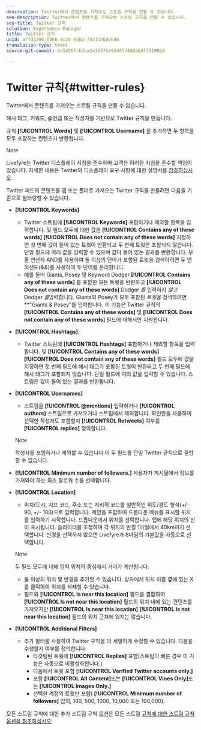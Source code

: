 ```yaml
---
description: Twitter에서 콘텐츠를 가져오는 스트림 규칙을 만들 수 있습니다.
seo-description: Twitter에서 콘텐츠를 가져오는 스트림 규칙을 만들 수 있습니다.
seo-title: Twitter 규칙
solution: Experience Manager
title: Twitter 규칙
uuid: a7fd2398-fd6b-4c24-92b2-7471176d7648
translation-type: tm+mt
source-git-commit: 0c5420fcb3ba2e12375e92d4574d0a6dff310869

---
```



# Twitter 규칙{#twitter-rules}

Twitter에서 콘텐츠를 가져오는 스트림 규칙을 만들 수 있습니다.

해시 태그, 키워드, @언급 또는 작성자를 기반으로 Twitter 규칙을 만듭니다.

규칙 **[!UICONTROL Words]** 및 **[!UICONTROL Username]** 을 추가하면 두 항목을 모두 포함하는 컨텐츠가 반환됩니다.

>[!NOTE]
>
>Livefyre는 Twitter 디스플레이 지침을 준수하며 고객은 이러한 지침을 준수할 책임이 있습니다. 자세한 내용은 Twitter의 디스플레이 요구 사항에 대한 설명서를 [참조하십시오](https://dev.twitter.com/terms/display-requirements).

Twitter 피드의 콘텐츠를 앱 또는 폴더로 가져오는 Twitter 규칙을 만들려면 다음을 기준으로 필터링할 수 있습니다.

* **[!UICONTROL Keywords]**
   * Twitter 스트림에 **[!UICONTROL Keywords]** 포함하거나 제외할 항목을 입력합니다. 및 필드 모두에 대한 값을 **[!UICONTROL Contains any of these words]** **[!UICONTROL Does not contain any of these words]** 지정하면 첫 번째 값이 들어 있는 트윗이 반환되고 두 번째 트윗은 포함되지 않습니다. 단일 필드에 여러 값을 입력할 수 있으며 값이 들어 있는 결과를 반환합니다. 부울 연산자 AND를 사용하여 둘 이상의 단어가 포함된 트윗을 검색하려면 두 앰퍼샌드(*&amp;&amp;*)를 사용하여 두 단어를 분리합니다.
   * 예를 들어 Giants, Posey 및 Keyword Dodger **[!UICONTROL Contains any of these words]** 를 포함한 모든 트윗을 반환하고 **[!UICONTROL Does not contain any of these words]** Dodger *를* 입력하지 *않고* Dodger *를*입력합니다.
Giants와 Posey가 모두 포함된 *트윗을* 검색하려면 **"Giants &amp; Posey"를 입력합니다. 이 기능은 Twitter 규칙의 **[!UICONTROL Contains any of these words]** 및 **[!UICONTROL Does not contain any of these words]** 필드에 대해서만 지원됩니다.

* **[!UICONTROL Hashtags]**.
   * Twitter 스트림에 **[!UICONTROL Hashtags]** 포함하거나 제외할 항목을 입력합니다. 및 **[!UICONTROL Contains any of these words]** **[!UICONTROL Does not contain any of these words]** 필드 모두에 값을 지정하면 첫 번째 필드에 해시 태그가 포함된 트윗이 반환되고 두 번째 필드에 해시 태그가 포함되지 않습니다. 단일 필드에 여러 값을 입력할 수 있습니다. 스트림은 값이 들어 있는 결과를 반환합니다.

* **[!UICONTROL Usernames]**
   * 스트림을 **[!UICONTROL @mentions]** 입력하거나 **[!UICONTROL authors]** 스트림으로 가져오거나 스트림에서 제외합니다. 확인란을 사용하여 선택한 작성자도 포함할지 **[!UICONTROL Retweets]** 여부를 **[!UICONTROL replies]** 정의합니다.
   >[!NOTE]
   >
   >작성자를 포함하거나 제외할 수 있습니다.이 두 필드를 단일 Twitter 규칙으로 결합할 수 없습니다.

* **[!UICONTROL Minimum number of followers.]** 사용자가 게시물에서 정보를 가져와야 하는 최소 팔로워 수를 선택합니다.
* **[!UICONTROL Location]**

   * 위치(도시, 지프 코드, 주소 또는 지리적 코드를 일반적인 위도/경도 형식(+/- 90, +/- 180)으로 입력합니다. 제안을 포함하여 드롭다운 메뉴를 표시할 위치를 입력하기 시작합니다. 드롭다운에서 위치를 선택합니다. 맵에 해당 위치의 핀이 표시됩니다. 슬라이더를 조정하여 각 위치의 반경 1마일에서 40km까지 선택합니다. 반경을 선택하지 않으면 Livefyre가 8마일의 기본값을 자동으로 선택합니다.
   >[!NOTE]
   >
   >두 필드 모두에 대해 입력 위치의 중심에서 거리가 계산됩니다.

   * 둘 이상의 위치 및 반경을 추가할 수 있습니다. 상자에서 위치 이름 옆에 있는 X를 클릭하여 위치를 삭제할 수 있습니다.
   * 필드와 **[!UICONTROL Is near this location]** 필드를 결합하여 **[!UICONTROL Is not near this location]** 필드의 위치 내에 있는 컨텐츠를 가져오지만 **[!UICONTROL Is near this location]** **[!UICONTROL Is not near this location]** 필드의 위치 근처에 있지는 않습니다.


* **[!UICONTROL Additional Filters]**
   * 추가 필터를 사용하여 Twitter 규칙을 더 세밀하게 수정할 수 있습니다. 다음을 수행할지 여부를 정의합니다.
      * 타깃팅된 트윗에 **[!UICONTROL Replies]** 포함(스트림이 빠른 경우 이 기능은 자동으로 비활성화됩니다.)
      * 다음에서 트윗 포함 **[!UICONTROL Verified Twitter accounts only.]**
      * 포함 **[!UICONTROL All Content]**&#x200B;또는 **[!UICONTROL Vines Only]**&#x200B;또는 **[!UICONTROL Images Only.]**
      * 선택한 계정의 트윗만 포함( **[!UICONTROL Minimum number of followers]** 임의, 100, 500, 1000, 10,000 또는 100,000).

모든 스트림 규칙에 대한 추가 스트림 규칙 옵션은 모든 스트림 [규칙에 대한 스트림 규칙 옵션을 참조하십시오](../c-streams/c-stream-rule-options-for-all-stream-rules.md#c_stream_rule_options_for_all_stream_rules).
